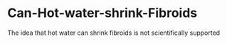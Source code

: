 # Can-Hot-water-shrink-Fibroids
The idea that hot water can shrink fibroids is not scientifically supported
